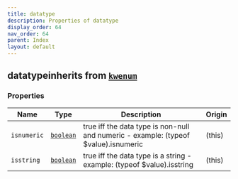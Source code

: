 ```yaml
---
title: datatype
description: Properties of datatype
display_order: 64
nav_order: 64
parent: Index
layout: default
---
```


## datatypeinherits from [`kwenum`](./kwenum.html)

### Properties

| Name | Type | Description | Origin |
|------|------|-------------|--------|
| `isnumeric` | [`boolean`](./boolean.html) | true iff the data type is non-null and numeric - example: (typeof $value).isnumeric | (this) |
| `isstring` | [`boolean`](./boolean.html) | true iff the data type is a string - example: (typeof $value).isstring | (this) |


